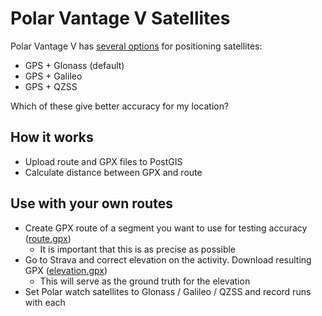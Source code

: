 # Polar Vantage V Satellites

Polar Vantage V has [several options](https://support.polar.com/e_manuals/vantage-v2/polar-vantage-v2-user-manual-english/gps.htm) for positioning satellites:

- GPS + Glonass (default)
- GPS + Galileo
- GPS + QZSS

Which of these give better accuracy for my location?

## How it works

- Upload route and GPX files to PostGIS
- Calculate distance between GPX and route

## Use with your own routes

- Create GPX route of a segment you want to use for testing accuracy ([route.gpx](singapore/benjamin-sheares-bridge/route.gpx))
  - It is important that this is as precise as possible
- Go to Strava and correct elevation on the activity. Download resulting GPX ([elevation.gpx](singapore/benjamin-sheares-bridge/elevation.gpx))
  - This will serve as the ground truth for the elevation
- Set Polar watch satellites to Glonass / Galileo / QZSS and record runs with each



